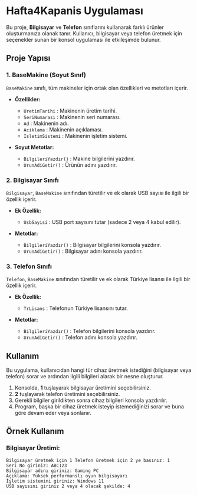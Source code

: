 # Hafta4Kapanis Uygulaması

Bu proje, **Bilgisayar** ve **Telefon** sınıflarını kullanarak farklı ürünler oluşturmanıza olanak tanır. Kullanıcı, bilgisayar veya telefon üretmek için seçenekler sunan bir konsol uygulaması ile etkileşimde bulunur.

## Proje Yapısı

### 1. BaseMakine (Soyut Sınıf)
`BaseMakine` sınıfı, tüm makineler için ortak olan özellikleri ve metotları içerir.

- **Özellikler:**
  - `UretimTarihi` : Makinenin üretim tarihi.
  - `SeriNumarası` : Makinenin seri numarası.
  - `Ad` : Makinenin adı.
  - `Aciklama` : Makinenin açıklaması.
  - `IsletimSistemi` : Makinenin işletim sistemi.

- **Soyut Metotlar:**
  - `BilgileriYazdır()` : Makine bilgilerini yazdırır.
  - `UrunAdiGetir()` : Ürünün adını yazdırır.

### 2. Bilgisayar Sınıfı
`Bilgisayar`, `BaseMakine` sınıfından türetilir ve ek olarak USB sayısı ile ilgili bir özellik içerir.

- **Ek Özellik:**
  - `UsbSayisi` : USB port sayısını tutar (sadece 2 veya 4 kabul edilir).

- **Metotlar:**
  - `BilgileriYazdır()` : Bilgisayar bilgilerini konsola yazdırır.
  - `UrunAdiGetir()` : Bilgisayar adını konsola yazdırır.

### 3. Telefon Sınıfı
`Telefon`, `BaseMakine` sınıfından türetilir ve ek olarak Türkiye lisansı ile ilgili bir özellik içerir.

- **Ek Özellik:**
  - `TrLisans` : Telefonun Türkiye lisansını tutar.

- **Metotlar:**
  - `BilgileriYazdır()` : Telefon bilgilerini konsola yazdırır.
  - `UrunAdiGetir()` : Telefon adını konsola yazdırır.

## Kullanım

Bu uygulama, kullanıcıdan hangi tür cihaz üretmek istediğini (bilgisayar veya telefon) sorar ve ardından ilgili bilgileri alarak bir nesne oluşturur.

1. Konsolda, **1** tuşlayarak bilgisayar üretimini seçebilirsiniz.
2. **2** tuşlayarak telefon üretimini seçebilirsiniz.
3. Gerekli bilgiler girildikten sonra cihaz bilgileri konsola yazdırılır.
4. Program, başka bir cihaz üretmek isteyip istemediğinizi sorar ve buna göre devam eder veya sonlanır.

## Örnek Kullanım

### Bilgisayar Üretimi:
```plaintext
Bilgisayar üretmek için 1 Telefon üretmek için 2 ye basınız: 1
Seri No giriniz: ABC123
Bilgisayar adını giriniz: Gaming PC
Açıklama: Yüksek performanslı oyun bilgisayarı
İşletim sistemini giriniz: Windows 11
USB sayısını giriniz 2 veya 4 olacak şekilde: 4
